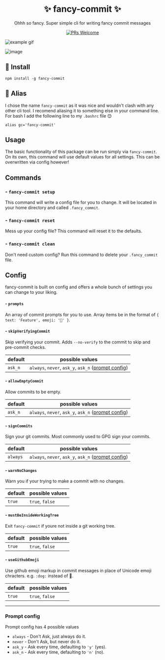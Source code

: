 <h1 align="center">✨ fancy-commit ✨</h1>

<div align="center">

Ohhh so fancy. Super simple cli for writing fancy commit messages

[![PRs Welcome](https://img.shields.io/badge/PRs-welcome-brightgreen.svg)](https://github.com/dr3/fancy-commit)

</div>

![example gif](https://user-images.githubusercontent.com/11341355/51806401-6c971400-2271-11e9-8185-1c3bde5d334d.gif)

![image](https://user-images.githubusercontent.com/11341355/51806434-c13a8f00-2271-11e9-8c89-38f78c2b154c.png)

## 🚀 Install
```
npm install -g fancy-commit
```

## 🦁 Alias
I chose the name `fancy-commit` as it was nice and wouldn't clash with any other cli tool. I recomend aliasing it to something else in your command line. For bash I add the following line to my `.bashrc` file 😊
```
alias gc='fancy-commit'
```

## Usage

The basic functionality of this package can be run simply via `fancy-commit`. On its own, this command will use default values for all settings. This can be overwritten via config however!

## Commands

### - `fancy-commit setup`

This command will write a config file for you to change. It will be located in your home directory and called `.fancy_commit`.

### - `fancy-commit reset`

Mess up your config file? This command will reset it to the defaults.

### - `fancy-commit clean`

Don't need custom config? Run this command to delete your `.fancy_commit` file.

## Config

fancy-commit is built on config and offers a whole bunch of settings you can change to your liking.

#### - `prompts`

An array of commit prompts for you to use. Array items be in the format of `{ text: 'Feature', emoji: '🚀' }`.

#### - `skipVerifyingCommit`

Skip verifying your commit. Adds `--no-verify` to the commit to skip and pre-commit checks.

| default | possible values                     |
|---------|-------------------------------------|
| `ask_n` | `always`, `never`, `ask_y`, `ask_n` ([prompt config](https://github.com/dr3/fancy-commit#--prompt-config)) |

#### - `allowEmptyCommit`

Allow commits to be empty.

| default | possible values                     |
|---------|-------------------------------------|
| `ask_n` | `always`, `never`, `ask_y`, `ask_n` ([prompt config](https://github.com/dr3/fancy-commit#--prompt-config)) |

#### - `signCommits`

Sign your git commits. Most commonly used to GPG sign your commits.

| default  | possible values                     |
|----------|-------------------------------------|
| `always` | `always`, `never`, `ask_y`, `ask_n` ([prompt config](https://github.com/dr3/fancy-commit#--prompt-config)) |

#### - `warnNoChanges`

Warn you if your trying to make a commit with no changes.

| default | possible values |
|---------|-----------------|
| `true`  | `true`, `false` |

#### - `mustBeInsideWorkingTree`

Exit `fancy-commit` if youre not inside a git working tree.

| default | possible values |
|---------|-----------------|
| `true`  | `true`, `false` |

#### - `useGithubEmoji`

Use github emoji markup in commit messages in place of Unicode emoji chracters. e.g. `:dog:` instead of 🐶.

| default | possible values |
|---------|-----------------|
| `true`  | `true`, `false` |

---

### Prompt config

Prompt config has 4 possible values 

- `always` - Don't Ask, just always do it.
- `never` - Don't Ask, but never do it.
- `ask_y` - Ask every time, defaulting to `'y'` (yes).
- `ask_n` - Ask every time, defaulting to `'n'` (no).
